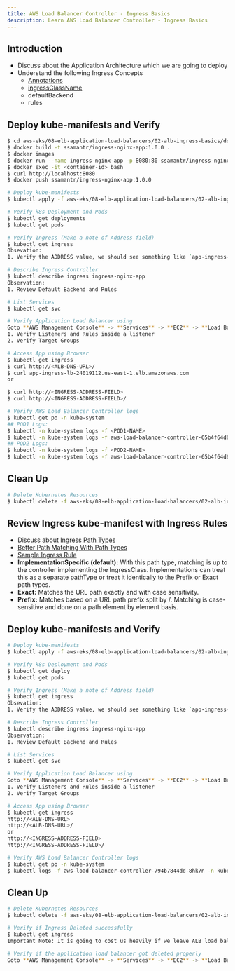 ```yaml
---
title: AWS Load Balancer Controller - Ingress Basics
description: Learn AWS Load Balancer Controller - Ingress Basics
---
```


## Introduction
- Discuss about the Application Architecture which we are going to deploy
- Understand the following Ingress Concepts
    - [Annotations](https://kubernetes-sigs.github.io/aws-load-balancer-controller/latest/guide/ingress/annotations/)
    - [ingressClassName](https://kubernetes-sigs.github.io/aws-load-balancer-controller/latest/guide/ingress/ingress_class/)
    - defaultBackend
    - rules

## Deploy kube-manifests and Verify
```bash
$ cd aws-eks/08-elb-application-load-balancers/02-alb-ingress-basics/docker/
$ docker build -t ssamantr/ingress-nginx-app:1.0.0 .
$ docker images
$ docker run --name ingress-nginx-app -p 8080:80 ssamantr/ingress-nginx-app:1.0.0
$ docker exec -it <container-id> bash
$ curl http://localhost:8080
$ docker push ssamantr/ingress-nginx-app:1.0.0

# Deploy kube-manifests
$ kubectl apply -f aws-eks/08-elb-application-load-balancers/02-alb-ingress-basics/kube-manifests-default-backend/.

# Verify k8s Deployment and Pods
$ kubectl get deployments
$ kubectl get pods

# Verify Ingress (Make a note of Address field)
$ kubectl get ingress
Obsevation: 
1. Verify the ADDRESS value, we should see something like `app-ingress-lb-24019112.us-east-1.elb.amazonaws.com`

# Describe Ingress Controller
$ kubectl describe ingress ingress-nginx-app
Observation:
1. Review Default Backend and Rules

# List Services
$ kubectl get svc

# Verify Application Load Balancer using 
Goto **AWS Management Console** -> **Services** -> **EC2** -> **Load Balancers**
1. Verify Listeners and Rules inside a listener
2. Verify Target Groups

# Access App using Browser
$ kubectl get ingress
$ curl http://<ALB-DNS-URL>/
$ curl app-ingress-lb-24019112.us-east-1.elb.amazonaws.com
or

$ curl http://<INGRESS-ADDRESS-FIELD>
$ curl http://<INGRESS-ADDRESS-FIELD>/

# Verify AWS Load Balancer Controller logs
$ kubectl get po -n kube-system 
## POD1 Logs: 
$ kubectl -n kube-system logs -f <POD1-NAME>
$ kubectl -n kube-system logs -f aws-load-balancer-controller-65b4f64d6c-h2vh4
## POD2 Logs: 
$ kubectl -n kube-system logs -f <POD2-NAME>
$ kubectl -n kube-system logs -f aws-load-balancer-controller-65b4f64d6c-t7qqb
```

## Clean Up
```bash
# Delete Kubernetes Resources
$ kubectl delete -f aws-eks/08-elb-application-load-balancers/02-alb-ingress-basics/kube-manifests-default-backend/.
```

## Review Ingress kube-manifest with Ingress Rules
- Discuss about [Ingress Path Types](https://kubernetes.io/docs/concepts/services-networking/ingress/#path-types)
- [Better Path Matching With Path Types](https://kubernetes.io/blog/2020/04/02/improvements-to-the-ingress-api-in-kubernetes-1.18/#better-path-matching-with-path-types)
- [Sample Ingress Rule](https://kubernetes.io/docs/concepts/services-networking/ingress/#the-ingress-resource)
- **ImplementationSpecific (default):** With this path type, matching is up to the controller implementing the IngressClass. Implementations can treat this as a separate pathType or treat it identically to the Prefix or Exact path types.
- **Exact:** Matches the URL path exactly and with case sensitivity.
- **Prefix:** Matches based on a URL path prefix split by /. Matching is case-sensitive and done on a path element by element basis.

## Deploy kube-manifests and Verify
```bash
# Deploy kube-manifests
$ kubectl apply -f aws-eks/08-elb-application-load-balancers/02-alb-ingress-basics/kube-manifests-rules/.

# Verify k8s Deployment and Pods
$ kubectl get deploy
$ kubectl get pods

# Verify Ingress (Make a note of Address field)
$ kubectl get ingress
Obsevation: 
1. Verify the ADDRESS value, we should see something like `app-ingress-lb-24019112.us-east-1.elb.amazonaws.com`

# Describe Ingress Controller
$ kubectl describe ingress ingress-nginx-app
Observation:
1. Review Default Backend and Rules

# List Services
$ kubectl get svc

# Verify Application Load Balancer using 
Goto **AWS Management Console** -> **Services** -> **EC2** -> **Load Balancers**
1. Verify Listeners and Rules inside a listener
2. Verify Target Groups

# Access App using Browser
$ kubectl get ingress
http://<ALB-DNS-URL>
http://<ALB-DNS-URL>/
or
http://<INGRESS-ADDRESS-FIELD>
http://<INGRESS-ADDRESS-FIELD>/

# Verify AWS Load Balancer Controller logs
$ kubectl get po -n kube-system 
$ kubectl logs -f aws-load-balancer-controller-794b7844dd-8hk7n -n kube-system
```

## Clean Up
```bash
# Delete Kubernetes Resources
$ kubectl delete -f aws-eks/08-elb-application-load-balancers/02-alb-ingress-basics/kube-manifests-rules/.

# Verify if Ingress Deleted successfully 
$ kubectl get ingress
Important Note: It is going to cost us heavily if we leave ALB load balancer idle without deleting it properly

# Verify if the application load balancer got deleted properly 
Goto **AWS Management Console** -> **Services** -> **EC2** -> **Load Balancers**
```



